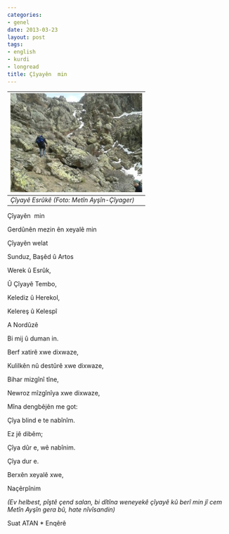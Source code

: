 ```yaml
---
categories:
- genel
date: 2013-03-23
layout: post
tags:
- english
- kurdi
- longread
title: Çîyayên  min
---
```


| [![](/images/862ef-579121_10200371267818593_172285951_n.jpg)](https://suatatan.wordpress.com/wp-content/uploads/2013/03/862ef-579121_10200371267818593_172285951_n.jpg) |
| --- |
| _Çîyayê Esrûkê (Foto: Metîn Ayşîn-Çîyager)_ |

  

  

  

  

  

  

Çîyayên  min

Gerdûnên mezin ên xeyalê min

Çîyayên welat

Sunduz, Başêd û Artos

Werek û Esrûk,

Û Çîyayê Tembo,

Kelediz û Herekol,

Kelereş û Kelespî

A Nordûzê

Bi mij û duman in.

Berf xatirê xwe dixwaze,

Kulilkên nû destûrê xwe dixwaze,

Bihar mizgînî tîne,

Newroz mîzgînîya xwe dixwaze,

Mîna dengbêjên me got:

Çîya blind e te nabînîm.

Ez jê dibêm;

Çîya dûr e, wê nabînim.

Çîya dur e.

Berxên xeyalê xwe,

Naçêrpînim

  

  

_(Ev helbest, pîştê çend salan, bi dîtîna weneyekê çîyayê kû berî min jî cem Metîn Ayşîn gera bû, hate nîvîsandin)_

Suat ATAN \* Enqêrê
